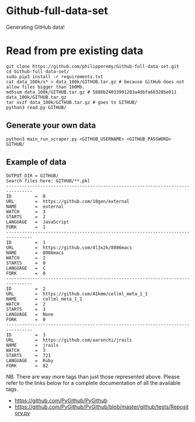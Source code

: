 # Github-full-data-set
Generating GitHub data!


# Read from pre existing data
```
git clone https://github.com/philipperemy/Github-full-data-set.git
cd Github-full-data-set/
sudo pip3 install -r requirements.txt
cat data_100k/x* > data_100k/GITHUB.tar.gz # because GitHub does not allow files bigger than 100Mb.
md5sum data_100k/GITHUB.tar.gz # 5886b24033991283a4dbfa6b328be011  data_100k/GITHUB.tar.gz
tar xvzf data_100k/GITHUB.tar.gz # goes to GITHUB/
python3 read.py GITHUB/
```

## Generate your own data
```
python3 main_run_scraper.py <GITHUB_USERNAME> <GITHUB_PASSWORD> GITHUB/
```

## Example of data
```
OUTPUT_DIR = GITHUB/
Search files here: GITHUB/**.pkl
--------------------------------------------------------------------------------
ID         =  0
URL        =  https://github.com/10gen/external
NAME       =  external
WATCH      =  3
STARTS     =  2
LANGUAGE   =  JavaScript
FORK       =  1
--------------------------------------------------------------------------------
ID         =  1
URL        =  https://github.com/4l3x2k/8086macs
NAME       =  8086macs
WATCH      =  2
STARTS     =  0
LANGUAGE   =  C
FORK       =  0
--------------------------------------------------------------------------------
ID         =  2
URL        =  https://github.com/A1kmm/cellml_meta_1_1
NAME       =  cellml_meta_1_1
WATCH      =  2
STARTS     =  3
LANGUAGE   =  None
FORK       =  0
--------------------------------------------------------------------------------
ID         =  3
URL        =  https://github.com/aaronchi/jrails
NAME       =  jrails
WATCH      =  3
STARTS     =  721
LANGUAGE   =  Ruby
FORK       =  82
```

NB: There are way more tags than just those represented above.
Please refer to the links below for a complete documentation of all the available tags.
- https://github.com/PyGithub/PyGithub
- https://github.com/PyGithub/PyGithub/blob/master/github/tests/Repository.py 
